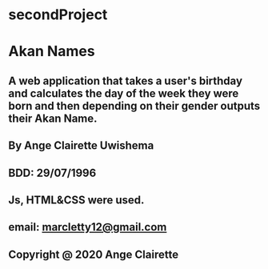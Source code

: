 # secondProject
# Akan Names
## A web application that takes a user's birthday and calculates the day of the week they were born and then depending on their gender outputs their Akan Name.
## By Ange Clairette Uwishema
## BDD: 29/07/1996
## Js, HTML&CSS were used.
## email: marcletty12@gmail.com
## Copyright @ 2020 Ange Clairette
